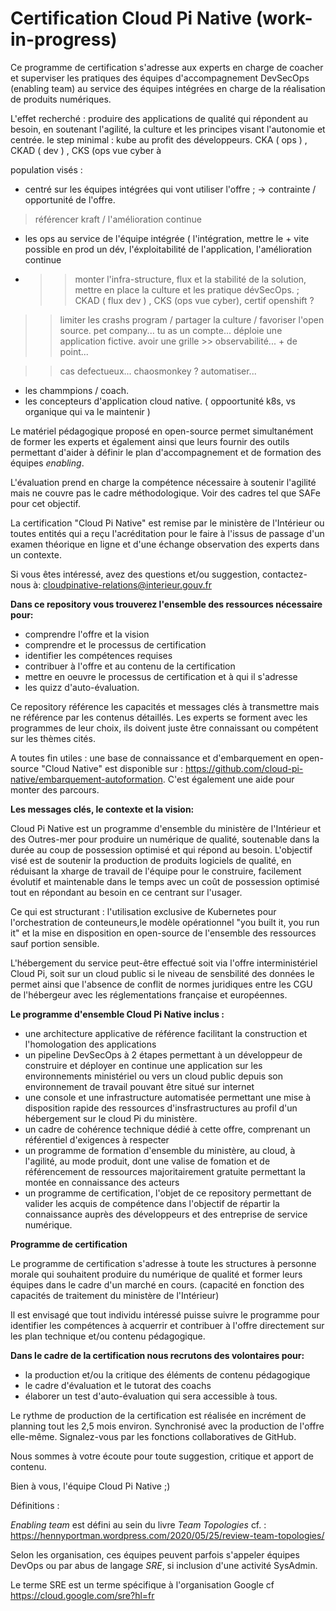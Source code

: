



# Certification Cloud Pi Native (work-in-progress)

Ce programme de certification s'adresse aux experts en charge de coacher et superviser les pratiques des équipes d'accompagnement DevSecOps (enabling team) au service des équipes intégrées en charge de la réalisation de produits numériques.

L'effet recherché : produire des applications de qualité qui répondent au besoin, en soutenant l'agilité, la culture et les principes visant l'autonomie et centrée.
le step minimal : kube au profit des développeurs. CKA ( ops ) , CKAD ( dev ) , CKS (ops vue cyber à

population visés :
- centré sur les équipes intégrées qui vont utiliser l'offre ;
-> contrainte / opportunité de l'offre.
> référencer kraft / l'amélioration continue
  
- les ops au service de l'équipe intégrée ( l'intégration, mettre le + vite possible en prod un dév, l'éxploitabilité de l'application, l'amélioration continue
-   >> monter l'infra-structure, flux et la stabilité de la solution, mettre en place la culture et les pratique dévSecOps. ;
    >> CKAD ( flux dev ) , CKS (ops vue cyber), certif openshift ?
>> limiter les crashs program / partager la culture / favoriser l'open source.
>> pet company...
tu as un compte...
déploie une application fictive.
avoir une grille >> observabilité... + de point...

>> cas defectueux... 
chaosmonkey ?
automatiser...
>
>

>> 

-   les chammpions / coach.
- les concepteurs d'application cloud native. ( oppoortunité k8s, vs organique qui va le maintenir )


Le matériel pédagogique proposé en open-source permet simultanément de former les experts et également ainsi que leurs fournir des outils permettant d'aider à définir le plan d'accompagnement et de formation des équipes *enabling*.

L'évaluation prend en charge la compétence nécessaire à soutenir l'agilité mais ne couvre pas le cadre méthodologique. Voir des cadres tel que SAFe pour cet objectif.

La certification "Cloud Pi Native" est remise par le ministère de l'Intérieur ou toutes entités qui a reçu l'acréditation pour le faire à l'issus de passage d'un examen théorique en ligne et d'une échange observation des experts dans un contexte.

Si vous êtes intéressé, avez des questions et/ou suggestion, contactez-nous à:
<cloudpinative-relations@interieur.gouv.fr>

**Dans ce repository vous trouverez l'ensemble des ressources nécessaire pour:**
- comprendre l'offre et la vision
- comprendre et le processus de certification
- identifier les compétences requises
- contribuer à l'offre et au contenu de la certification
- mettre en oeuvre le processus de certification et à qui il s'adresse
- les quizz d'auto-évaluation.

Ce repository référence les capacités et messages clés à transmettre mais ne référence par les contenus détaillés. Les experts se forment avec les programmes de leur choix, ils doivent juste être connaissant ou compétent sur les thèmes cités. 

A toutes fin utiles : une base de connaissance et d'embarquement en open-source "Cloud Native" est disponible sur : <https://github.com/cloud-pi-native/embarquement-autoformation>. C'est également une aide pour monter des parcours.

**Les messages clés, le contexte et la vision:**

Cloud Pi Native est un programme d'ensemble du ministère de l'Intérieur et des Outres-mer pour produire un numérique de qualité, soutenable dans la durée au coup de possession optimisé et qui répond au besoin. 
L'objectif visé est de soutenir la production de produits logiciels de qualité, en réduisant la xharge de travail de l'équipe pour le construire, facilement évolutif et maintenable dans le temps avec un coût de possession optimisé tout en répondant au besoin en ce centrant sur l'usager.

Ce qui est structurant : l'utilisation exclusive de Kubernetes pour l'orchestration de conteuneurs,le modèle opérationnel "you built it, you run it" et la mise en disposition en open-source de l'ensemble des ressources sauf portion sensible.

L'hébergement du service peut-être effectué soit via l'offre interministériel Cloud Pi, soit sur un cloud public si le niveau de sensbilité des données le permet ainsi que l'absence de conflit de normes juridiques entre les CGU de l'hébergeur avec les réglementations française et européennes.


**Le programme d'ensemble Cloud Pi Native inclus :**

- une architecture applicative de référence facilitant la construction et l'homologation des applications
- un pipeline DevSecOps à 2 étapes permettant à un développeur de construire et déployer en continue une application sur les environnements ministériel ou vers un cloud public depuis son environnement de travail pouvant être situé sur internet
- une console et une infrastructure automatisée permettant une mise à disposition rapide des ressources d'insfrastructures au profil d'un hébergement sur le cloud Pi du ministère. 
- un cadre de cohérence technique dédié à cette offre, comprenant un référentiel d'exigences à respecter
- un programme de formation d'ensemble du ministère, au cloud, à l'agilité, au mode produit, dont une valise de fomation et de référencement de ressources majoritairement gratuite permettant la montée en connaissance des acteurs
- un programme de certification, l'objet de ce repository permettant de valider les acquis de compétence dans l'objectif de répartir la connaissance auprès des développeurs et des entreprise de service numérique.

**Programme de certification**

Le programme de certification s'adresse à toute les structures à personne morale qui souhaitent produire du numérique de qualité et former leurs équipes dans le cadre d'un marché en cours. (capacité en fonction des capacités de traitement du ministère de l'Intérieur)

Il est envisagé que tout individu intéressé puisse suivre le programme pour identifier les compétences à acquerrir et contribuer à l'offre directement sur les plan technique et/ou contenu pédagogique.

**Dans le cadre de la certification nous recrutons des volontaires pour:**
- la production et/ou la critique des éléments de contenu pédagogique
- le cadre d'évaluation et le tutorat des coachs   
- élaborer un test d'auto-évaluation qui sera accessible à tous.

 Le rythme de production de la certification est réalisée en incrément de planning tout les 2,5 mois environ. Synchronisé avec la production de l'offre elle-même.
 Signalez-vous par les fonctions collaboratives de GitHub.

Nous sommes à votre écoute pour toute suggestion, critique et apport de contenu. 

Bien à vous, l'équipe Cloud Pi Native ;)


Définitions :

*Enabling team* est défini au sein du livre *Team Topologies* cf. : <https://hennyportman.wordpress.com/2020/05/25/review-team-topologies/>

Selon les organisation, ces équipes peuvent parfois s'appeler équipes DevOps ou par abus de langage *SRE*, si inclusion d'une activité SysAdmin.

Le terme SRE est un terme spécifique à l'organisation Google cf <https://cloud.google.com/sre?hl=fr>



